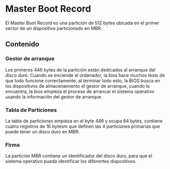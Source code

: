 # Master Boot Record

El Master Boot Record es una partición de 512 bytes ubicada en el primer sector de un dispositivo particionado en MBR.

## Contenido
### Gestor de arranque
Los primeros 446 bytes de la partición están dedicados al arranque del disco duro. 
Cuando se enciende el ordenador, la bios hace muchos tests de que todo funcione correctamente, al terminar todo esto, la BIOS busca en los dispositivos de almacenamiento el gestor de arranque, cuando lo encuentra, la bios empieza el proceso de arrancar el sistema operativo usando la información del gestor de arranque.
### Tabla de Particiones
La tabla de particiones empieza en el byte 446 y ocupa 64 bytes, contiene cuatro registros de 16 bytesm que definen las 4 particiones primarias que puede tener un disco duro en MBR.
### Firma
La partición MBR contiene un identificador del disco duro, para que el sistema operativo pueda identificar los diferentes dispositivos.
